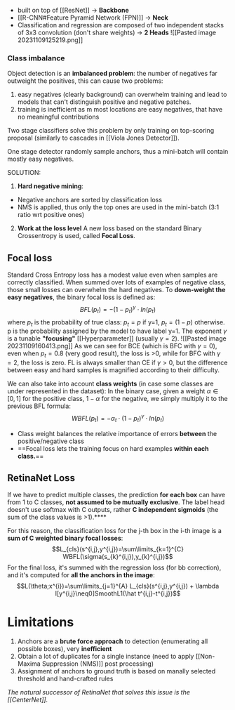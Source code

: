 - built on top of [[ResNet]] -> **Backbone**
- [[R-CNN#Feature Pyramid Network (FPN)]] -> **Neck**
- Classification and regression are composed of two independent stacks of 3x3 convolution (don't share weights) -> **2 Heads**
![[Pasted image 20231109125219.png]]

### Class imbalance
Object detection is an **imbalanced problem**: the number of negatives far outweight the positives, this can cause two problems:
1. easy negatives (clearly background) can overwhelm training and lead to models that can't distinguish positive and negative patches.
2. training is inefficient as m most locations are easy negatives, that have no meaningful contributions

Two stage classifiers solve this problem by only training on top-scoring proposal (similarly to cascades in [[Viola Jones Detector]]).

One stage detector randomly sample anchors, thus a mini-batch will contain mostly easy negatives.

SOLUTION: 
1) **Hard negative mining**: 
- Negative anchors are sorted by classification loss
- NMS is applied, thus only the top ones are used in the mini-batch (3:1 ratio wrt positive ones)
2) **Work at the loss level**
	A new loss based on the standard Binary Crossentropy is used, called **Focal Loss**.

## Focal loss
Standard Cross Entropy loss has a modest value even when samples are correctly classified. When summed over lots of examples of negative class, those small losses can overwhelm the hard negatives.
To **down-weight the easy negatives**, the binary focal loss is defined as:
$$BFL(p_{t})=-(1-p_{t})^{\gamma}\cdot ln(p_{t})$$
where $p_{t}$ is the probability of true class:
$p_t= p$ if y=1, $p_{t}=(1-p)$ otherwise. p is the probability assigned by the model to have label y=1.
The exponent $\gamma$ is a tunable **"focusing"** [[Hyperparameter]] (usually $\gamma=2$).
![[Pasted image 20231109160413.png]]
As we can see for BCE (which is BFC with $\gamma=0$), even when $p_t=0.8$ (very good result), the loss is >0, while for BFC with $\gamma=2$, the loss is zero. 
FL is always smaller than CE if $\gamma>0$, but the difference between easy and hard samples is magnified according to their difficulty.

We can also take into account **class weights** (in case some classes are under represented in the dataset):
In the binary case, given a weight $\alpha \in [0,1]$ for the positive class, $1-\alpha$ for the negative, we simply multiply it to the previous BFL formula:
$$WBFL(p_{t})=-\alpha_{t}\cdot(1-p_{t})^{\gamma}\cdot ln(p_{t})$$
- Class weight balances the relative importance of errors **between** the positive/negative class
- ==Focal loss lets the training focus on hard examples **within each class.**==

## RetinaNet Loss
If we have to predict multiple classes, the prediction **for each box** can have from 1 to C classes, **not assumed to be mutually exclusive**.
The label head doesn't use softmax with C outputs, rather **C independent sigmoids** (the sum of the class values is >1).****

For this reason, the classification loss for the j-th box in the i-th image is a **sum of C weighted binary focal losses**:
$$L_{cls}(s^{i,j},y^{i,j})=\sum\limits_{k=1}^{C} WBFL(\sigma(s_{k}^{i,j}),y_{k}^{i,j})$$
For the final loss, it's summed with the regression loss (for bb correction), and it's computed for **all the anchors in the image**:
$$L(\theta;x^{i})=\sum\limits_{j=1}^{A} L_{cls}(s^{i,j},y^{i,j}) + \lambda I[y^{i,j}\neq0]SmoothL1(\hat t^{i,j}-t^{i,j})$$
# Limitations
1. Anchors are a **brute force approach** to detection (enumerating all possible boxes), very **inefficient**
2. Obtain a lot of duplicates for a single instance (need to apply [[Non-Maxima Suppression (NMS)]] post processing)
3. Assignment of anchors to ground truth is based on manally selected threshold and hand-crafted rules

_The natural successor of RetinaNet that solves this issue is the [[CenterNet]]._